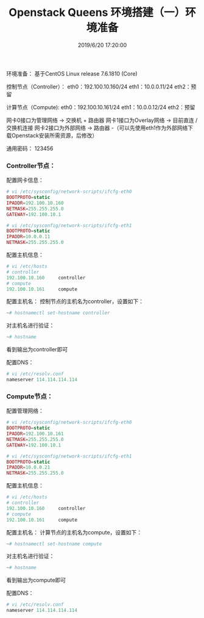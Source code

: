 ﻿---
title: Openstack Queens 环境搭建（一）环境准备
tags: [openstack]
categories: Openstack
description: OpenStack项目是一个开源云计算平台，支持所有类型的云环境。该项目旨在实现简单，大规模的可扩展性和丰富的功能。OpenStack通过各种补充服务提供基础架构即服务（IaaS）解决方案。每项服务都提供了一个应用程序编程接口（API），以促进这种集成。本文涵盖了使用适用于具有足够Linux经验的OpenStack新用户的功能性示例体系结构，逐步部署主要OpenStack服务。
date: 2019/6/20 17:20:00
---

环境准备：
基于CentOS Linux release 7.6.1810 (Core)

控制节点（Controller）：
eth0：192.100.10.160/24
eth1：10.0.0.11/24
eth2：预留

计算节点（Compute):
eth0：192.100.10.161/24
eth1：10.0.0.12/24
eth2：预留

网卡0接口为管理网络 -> 交换机 + 路由器
网卡1接口为Overlay网络 -> 目前直连 / 交换机连接
网卡2接口为外部网络 -> 路由器
 -（可以先使用eth1作为外部网络下载Openstack安装所需资源，后修改）

通用密码： 123456

### Controller节点：
配置网卡信息：

```php
# vi /etc/sysconfig/network-scripts/ifcfg-eth0
BOOTPROTO=static
IPADDR=192.100.10.160
NETMASK=255.255.255.0
GATEWAY=192.100.10.1
```

```php
# vi /etc/sysconfig/network-scripts/ifcfg-eth1
BOOTPROTO=static
IPADDR=10.0.0.11
NETMASK=255.255.255.0
```

配置主机信息：

```php
# vi /etc/hosts
# controller
192.100.10.160     controller
# compute
192.100.10.161     compute
```
配置主机名：
控制节点的主机名为controller，设置如下：
```php
~# hostnamectl set-hostname controller
```

对主机名进行验证：
```php
~# hostname
```
看到输出为controller即可

配置DNS：

```php
# vi /etc/resolv.conf
nameserver 114.114.114.114
```

### Compute节点：

配置管理网络：
```php
# vi /etc/sysconfig/network-scripts/ifcfg-eth0
BOOTPROTO=static
IPADDR=192.100.10.161
NETMASK=255.255.255.0
GATEWAY=192.100.10.1
```
```php
# vi /etc/sysconfig/network-scripts/ifcfg-eth1
BOOTPROTO=static
IPADDR=10.0.0.21
NETMASK=255.255.255.0
```
配置主机信息：

```php
# vi /etc/hosts
# controller
192.100.10.160     controller
# compute
192.100.10.161     compute
```
配置主机名：
计算节点的主机名为compute，设置如下：
```php
~# hostnamectl set-hostname compute
```
对主机名进行验证：
```php
~# hostname
```
看到输出为compute即可

配置DNS：
```php
# vi /etc/resolv.conf
nameserver 114.114.114.114
```

